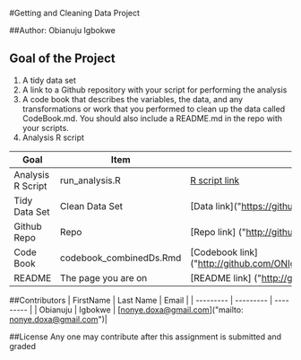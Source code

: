 #Getting and Cleaning Data Project


##Author: Obianuju Igbokwe

Goal of the Project
--------------------
 1. A tidy data set 
 2. A link to a Github repository with your script for performing the analysis
 3. A code book that describes the variables, the data, and any transformations or work that you performed 
    to clean up the data called CodeBook.md. You should also include a README.md in the repo with your 
    scripts. 
 4. Analysis R script

| Goal | Item | Item Link |
| --------- | --------- | --------- |
| Analysis R Script | run_analysis.R | [R script link]("https://github.com/ONIgbokwe/MyProjects/run_analysis.R")|
| Tidy Data Set | Clean Data Set| [Data link]("https://github.com/ONIgbokwe/MyProjects/myTidyData.txt" | 
| Github Repo | Repo| [Repo link] ("http://github.com/ONIgbokwe/MyProjects")|
| Code Book  | codebook_combinedDs.Rmd| [Codebook link] ("http://github.com/ONIgbokwe/MyProjects/codebook_combinedDs.Rmd")|
| README |The page you are on| [README link] ("http://github.com/ONIgbokwe/MyProjects/README.md")|

##Contributors
| FirstName | Last Name | Email |
| --------- | --------- | --------- |
| Obianuju | Igbokwe | [nonye.doxa@gmail.com]("mailto: nonye.doxa@gmail.com")|

##License
Any one may contribute after this assignment is submitted and graded

